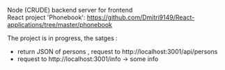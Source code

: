 Node (CRUDE) backend server for frontend  
React project 'Phonebook': https://github.com/Dmitri9149/React-applications/tree/master/phonebook

The project is in progress, the satges :

- return JSON of persons , request to http://localhost:3001/api/persons
- request to http://localhost:3001/info -> some info